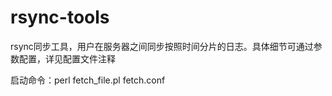 # rsync-tools
rsync同步工具，用户在服务器之间同步按照时间分片的日志。具体细节可通过参数配置，详见配置文件注释

启动命令：perl fetch_file.pl  fetch.conf 
